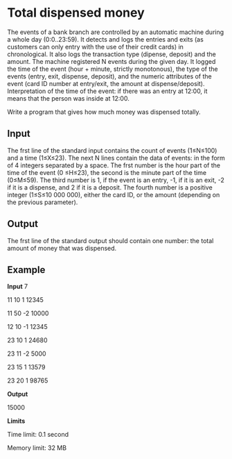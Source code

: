 # Total dispensed money

The events of a bank branch are controlled by an automatic machine during a whole day (0:0..23:59).
It detects and logs the entries and exits (as customers can only entry with the use of their credit cards) in chronological.
It also logs the transaction type (dipense, deposit) and the amount.
The machine registered N events during the given day.
It logged the time of the event (hour + minute, strictly monotonous), the type of the events (entry, exit, dispense, deposit), and the numeric attributes of the event (card ID number at entry/exit, the amount at dispense/deposit). 
Interpretation of the time of the event: if there was an entry at 12:00, it means that the person was inside at 12:00.

Write a program that gives how much money was dispensed totally.

## Input

The frst line of the standard input contains the count of events (1≤N≤100) and a time (1≤X≤23).
The next N lines contain the data of events: in the form of 4 integers separated by a space.
The frst number is the hour part of the time of the event (0 ≤H≤23), the second is the minute part of the time (0≤M≤59).
The third number is 1, if the event is an entry, -1, if it is an exit, -2 if it is a dispense, and 2 if it is a deposit.
The fourth number is a positive integer (1≤S≤10 000 000), either the card ID, or the amount (depending on the previous parameter).

## Output

The frst line of the standard output should contain one number: the total amount of money that was dispensed.

## Example

**Input**
7

11 10 1 12345

11 50 -2 10000

12 10 -1 12345

23 10 1 24680

23 11 -2 5000

23 15 1 13579

23 20 1 98765

**Output**

15000

**Limits**

Time limit: 0.1 second

Memory limit: 32 MB
